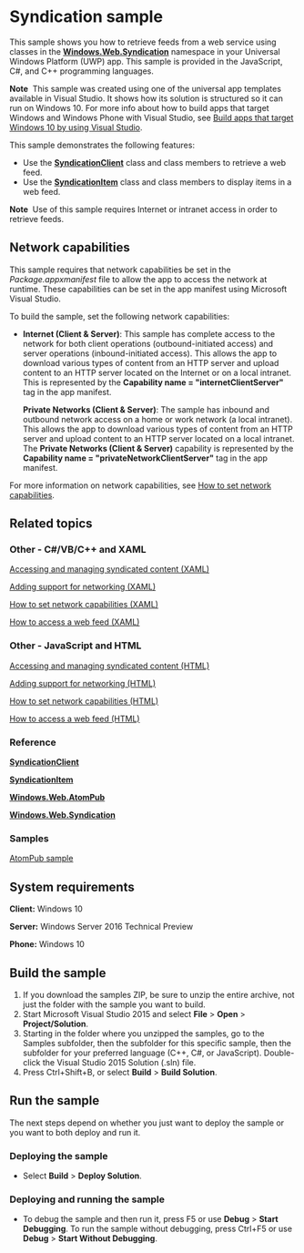﻿<!---
  category: NetworkingAndWebServices 
  samplefwlink: http://go.microsoft.com/fwlink/p/?LinkId=620610&clcid=0x409
--->

# Syndication sample

This sample shows you how to retrieve feeds from a web service using classes in the [**Windows.Web.Syndication**](http://msdn.microsoft.com/library/windows/apps/br243632) namespace in your Universal Windows Platform (UWP) app. This sample is provided in the JavaScript, C\#, and C++ programming languages.

**Note**  This sample was created using one of the universal app templates available in Visual Studio. It shows how its solution is structured so it can run on Windows 10. For more info about how to build apps that target Windows and Windows Phone with Visual Studio, see [Build apps that target Windows 10 by using Visual Studio](http://msdn.microsoft.com/library/windows/apps/dn609832).

This sample demonstrates the following features:

-   Use the [**SyndicationClient**](http://msdn.microsoft.com/library/windows/apps/br243456) class and class members to retrieve a web feed.
-   Use the [**SyndicationItem**](http://msdn.microsoft.com/library/windows/apps/br243533) class and class members to display items in a web feed.

**Note**  Use of this sample requires Internet or intranet access in order to retrieve feeds.

## Network capabilities

This sample requires that network capabilities be set in the *Package.appxmanifest* file to allow the app to access the network at runtime. These capabilities can be set in the app manifest using Microsoft Visual Studio.

To build the sample, set the following network capabilities:

-   **Internet (Client & Server)**: This sample has complete access to the network for both client operations (outbound-initiated access) and server operations (inbound-initiated access). This allows the app to download various types of content from an HTTP server and upload content to an HTTP server located on the Internet or on a local intranet. This is represented by the **Capability name = "internetClientServer"** tag in the app manifest.

    **Private Networks (Client & Server)**: The sample has inbound and outbound network access on a home or work network (a local intranet). This allows the app to download various types of content from an HTTP server and upload content to an HTTP server located on a local intranet. The **Private Networks (Client & Server)** capability is represented by the **Capability name = "privateNetworkClientServer"** tag in the app manifest.

For more information on network capabilities, see [How to set network capabilities](http://msdn.microsoft.com/library/windows/apps/hh770532).

## Related topics

### Other - C\#/VB/C++ and XAML

[Accessing and managing syndicated content (XAML)](http://msdn.microsoft.com/library/windows/apps/hh452981)

[Adding support for networking (XAML)](http://msdn.microsoft.com/library/windows/apps/hh452751)

[How to set network capabilities (XAML)](http://msdn.microsoft.com/library/windows/apps/jj835817)

[How to access a web feed (XAML)](http://msdn.microsoft.com/library/windows/apps/hh452994)

### Other - JavaScript and HTML

[Accessing and managing syndicated content (HTML)](http://msdn.microsoft.com/library/windows/apps/hh452973)

[Adding support for networking (HTML)](http://msdn.microsoft.com/library/windows/apps/hh452752)

[How to set network capabilities (HTML)](http://msdn.microsoft.com/library/windows/apps/hh770532)

[How to access a web feed (HTML)](http://msdn.microsoft.com/library/windows/apps/hh700374)

### Reference

[**SyndicationClient**](http://msdn.microsoft.com/library/windows/apps/br243456)

[**SyndicationItem**](http://msdn.microsoft.com/library/windows/apps/br243533)

[**Windows.Web.AtomPub**](http://msdn.microsoft.com/library/windows/apps/br210609)

[**Windows.Web.Syndication**](http://msdn.microsoft.com/library/windows/apps/br243632)

### Samples

[AtomPub sample](http://go.microsoft.com/fwlink/p/?linkid=245061)

## System requirements

**Client:** Windows 10

**Server:** Windows Server 2016 Technical Preview

**Phone:**  Windows 10

## Build the sample

1. If you download the samples ZIP, be sure to unzip the entire archive, not just the folder with the sample you want to build. 
2. Start Microsoft Visual Studio 2015 and select **File** \> **Open** \> **Project/Solution**.
3. Starting in the folder where you unzipped the samples, go to the Samples subfolder, then the subfolder for this specific sample, then the subfolder for your preferred language (C++, C#, or JavaScript). Double-click the Visual Studio 2015 Solution (.sln) file.
4. Press Ctrl+Shift+B, or select **Build** \> **Build Solution**.

## Run the sample

The next steps depend on whether you just want to deploy the sample or you want to both deploy and run it.

### Deploying the sample

- Select **Build** \> **Deploy Solution**. 

### Deploying and running the sample

- To debug the sample and then run it, press F5 or use **Debug** \> **Start Debugging**. To run the sample without debugging, press Ctrl+F5 or use **Debug** \> **Start Without Debugging**.
